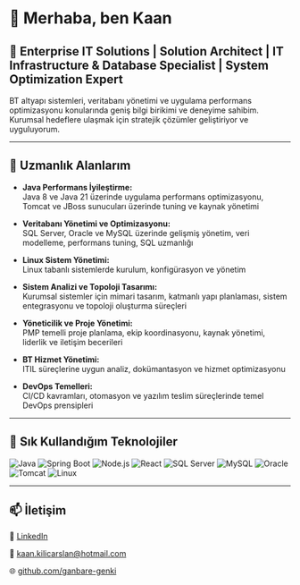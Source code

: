 # 👋 Merhaba, ben Kaan 

## 🎯 Enterprise IT Solutions | Solution Architect | IT Infrastructure & Database Specialist | System Optimization Expert

BT altyapı sistemleri, veritabanı yönetimi ve uygulama performans optimizasyonu konularında geniş bilgi birikimi ve deneyime sahibim.  
Kurumsal hedeflere ulaşmak için stratejik çözümler geliştiriyor ve uyguluyorum.

---

## 💼 Uzmanlık Alanlarım

- **Java Performans İyileştirme:**  
  Java 8 ve Java 21 üzerinde uygulama performans optimizasyonu, Tomcat ve JBoss sunucuları üzerinde tuning ve kaynak yönetimi  

- **Veritabanı Yönetimi ve Optimizasyonu:**  
  SQL Server, Oracle ve MySQL üzerinde gelişmiş yönetim, veri modelleme, performans tuning, SQL uzmanlığı  

- **Linux Sistem Yönetimi:**  
  Linux tabanlı sistemlerde kurulum, konfigürasyon ve yönetim  

- **Sistem Analizi ve Topoloji Tasarımı:**  
  Kurumsal sistemler için mimari tasarım, katmanlı yapı planlaması, sistem entegrasyonu ve topoloji oluşturma süreçleri  

- **Yöneticilik ve Proje Yönetimi:**  
  PMP temelli proje planlama, ekip koordinasyonu, kaynak yönetimi, liderlik ve iletişim becerileri  

- **BT Hizmet Yönetimi:**  
  ITIL süreçlerine uygun analiz, dokümantasyon ve hizmet optimizasyonu  

- **DevOps Temelleri:**  
  CI/CD kavramları, otomasyon ve yazılım teslim süreçlerinde temel DevOps prensipleri  

---

## 🧰 Sık Kullandığım Teknolojiler

![Java](https://img.shields.io/badge/Java-ED8B00?style=flat-square&logo=java&logoColor=white)
![Spring Boot](https://img.shields.io/badge/Spring%20Boot-6DB33F?style=flat-square&logo=spring-boot&logoColor=white)
![Node.js](https://img.shields.io/badge/Node.js-339933?style=flat-square&logo=node-dot-js&logoColor=white)
![React](https://img.shields.io/badge/React-20232A?style=flat-square&logo=react&logoColor=61DAFB)
![SQL Server](https://img.shields.io/badge/SQL_Server-CC2927?style=flat-square&logo=microsoft-sql-server&logoColor=white)
![MySQL](https://img.shields.io/badge/MySQL-4479A1?style=flat-square&logo=mysql&logoColor=white)
![Oracle](https://img.shields.io/badge/Oracle-F80000?style=flat-square&logo=oracle&logoColor=white)
![Tomcat](https://img.shields.io/badge/Tomcat-F8DC75?style=flat-square&logo=apachetomcat&logoColor=black)
![Linux](https://img.shields.io/badge/Linux-FCC624?style=flat-square&logo=linux&logoColor=black)

---

## 📫 İletişim
💼 [LinkedIn](https://www.linkedin.com/in/kaan-kilicarslan) 

📧 kaan.kilicarslan@hotmail.com  

🌐 [github.com/ganbare-genki](https://github.com/ganbare-genki)
